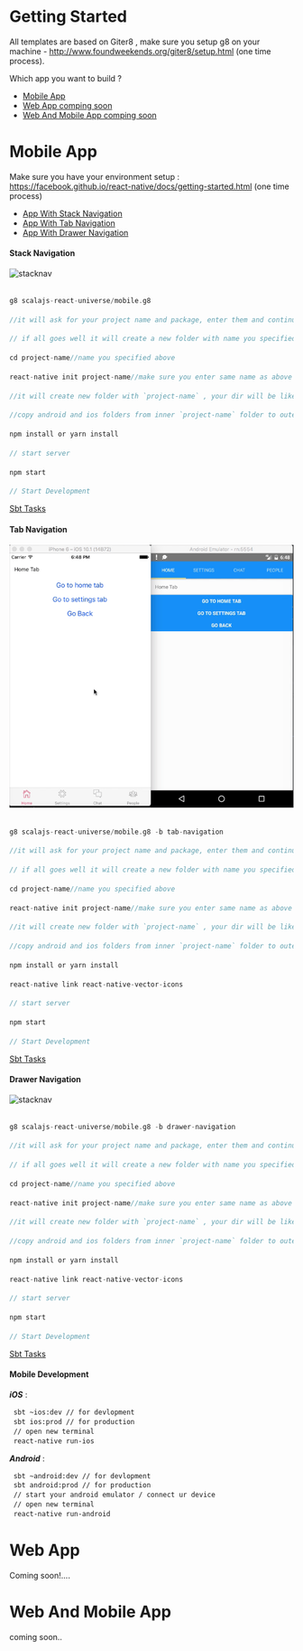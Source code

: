 # Getting Started

All templates are based on Giter8 , make sure you setup g8 on your machine - http://www.foundweekends.org/giter8/setup.html (one time process).

Which app you want to build ? 

- [Mobile App](#mobile-app)
- [Web App comping soon](#web-app)
- [Web And Mobile App comping soon](#web-and-mobile-app)




# Mobile App

Make sure you have your environment setup : https://facebook.github.io/react-native/docs/getting-started.html (one time process)


- [App With Stack Navigation](#stack-navigation)
- [App With Tab Navigation](#tab-navigation)
- [App With Drawer Navigation](#drawer-navigation)


#### Stack Navigation

![stacknav](stacknav.gif)


```scala

g8 scalajs-react-universe/mobile.g8

//it will ask for your project name and package, enter them and continue

// if all goes well it will create a new folder with name you specified above

cd project-name//name you specified above

react-native init project-name//make sure you enter same name as above

//it will create new folder with `project-name` , your dir will be like `project-name`/`project-name`.

//copy android and ios folders from inner `project-name` folder to outer `project-name` folder and then delete inner `project-name` folder.

npm install or yarn install

// start server 

npm start

// Start Development

```
[Sbt Tasks](#mobile-development)


#### Tab Navigation

![stacknav](tabnav.gif)


```scala

g8 scalajs-react-universe/mobile.g8 -b tab-navigation

//it will ask for your project name and package, enter them and continue

// if all goes well it will create a new folder with name you specified above

cd project-name//name you specified above

react-native init project-name//make sure you enter same name as above

//it will create new folder with `project-name` , your dir will be like `project-name`/`project-name`.

//copy android and ios folders from inner `project-name` folder to outer `project-name` folder and then delete inner `project-name` folder.

npm install or yarn install

react-native link react-native-vector-icons

// start server

npm start

// Start Development

```
[Sbt Tasks](#mobile-development)


#### Drawer Navigation

![stacknav](drawernav.gif)


```scala

g8 scalajs-react-universe/mobile.g8 -b drawer-navigation

//it will ask for your project name and package, enter them and continue

// if all goes well it will create a new folder with name you specified above

cd project-name//name you specified above

react-native init project-name//make sure you enter same name as above

//it will create new folder with `project-name` , your dir will be like `project-name`/`project-name`.

//copy android and ios folders from inner `project-name` folder to outer `project-name` folder and then delete inner `project-name` folder.

npm install or yarn install

react-native link react-native-vector-icons

// start server

npm start

// Start Development

```
[Sbt Tasks](#mobile-development)





#### Mobile Development

***iOS*** :

```sh
 sbt ~ios:dev // for devlopment
 sbt ios:prod // for production
 // open new terminal
 react-native run-ios
```

***Android*** :

```sh
 sbt ~android:dev // for devlopment
 sbt android:prod // for production
 // start your android emulator / connect ur device
 // open new terminal
 react-native run-android
```

# Web App

Coming soon!....


# Web And Mobile App

coming soon..

